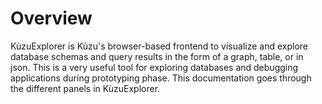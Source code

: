 # Overview
KùzuExplorer is Kùzu's browser-based frontend to visualize and explore database schemas 
and query results in the form of a graph, table, or in json. This is a very useful tool for exploring 
databases and debugging applications during prototyping phase. This documentation goes through the
different panels in KùzuExplorer.
